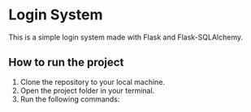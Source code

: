# Login System
This is a simple login system made with Flask and Flask-SQLAlchemy.

## How to run the project
1. Clone the repository to your local machine.
2. Open the project folder in your terminal.
3. Run the following commands:
```